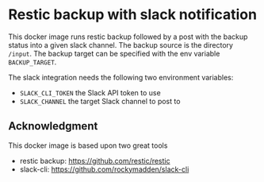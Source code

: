 # Restic backup with slack notification

This docker image runs restic backup followed by a post with the backup status into a given slack channel.
The backup source is the directory `/input`. The backup target can be specified with the env variable `BACKUP_TARGET`.

The slack integration needs the following two environment variables:

- `SLACK_CLI_TOKEN` the Slack API token to use
- `SLACK_CHANNEL` the target Slack channel to post to

## Acknowledgment
This docker image is based upon two great tools

- restic backup: https://github.com/restic/restic
- slack-cli: https://github.com/rockymadden/slack-cli
